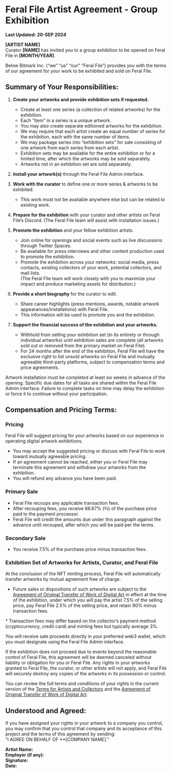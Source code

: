 # Feral File Artist Agreement \- Group Exhibition

**Last Updated: 20-SEP 2024**

**\[ARTIST NAME\]**  
Curator **\[NAME\]** has invited you to a group exhibition to be opened on Feral File in **\[MONTH/YEAR\]**.

Below Bitmark Inc. (“we” “us” “our” “Feral File”) provides you with the terms of our agreement for your work to be exhibited and sold on Feral File.

## Summary of Your Responsibilities:

1. **Create your artworks and provide exhibition sets if requested.**  
     
   - Create at least one series (a collection of related artworks) for the exhibition.  
   - Each “item” in a series is a unique artwork.  
   - You may also create separate editioned artworks for the exhibition.  
   - We may require that each artist create an equal number of series for the exhibition, each with the same number of items.  
   - We may package series into “exhibition sets” for sale consisting of one artwork from each series from each artist.  
   - Exhibition sets may be available for the entire exhibition or for a limited time, after which the artworks may be sold separately.  
   - Artworks not in an exhibition set are sold separately.

   

2. **Install your artwork(s)** through the Feral File Admin interface.  
     
3. **Work with the curator** to define one or more series & artworks to be exhibited.  
     
   - This work must not be available anywhere else but can be related to existing work.

   

4. **Prepare for the exhibition** with your curator and other artists on Feral File’s Discord. (The Feral File team will assist with installation issues.)  
     
5. **Promote the exhibition** and your fellow exhibition artists.  
     
   - Join online for openings and social events such as live discussions through Twitter Spaces.  
   - Be available for press interviews and other content production used to promote the exhibition.  
   - Promote the exhibition across your networks: social media, press contacts, existing collectors of your work, potential collectors, and mail lists.  
     (The Feral File team will work closely with you to maximize your impact and produce marketing assets for distribution.)

   

6. **Provide a short biography** for the curator to edit.  
     
   - Share career highlights (press mentions, awards, notable artwork appearances/installations) with Feral File.  
   - This information will be used to promote you and the exhibition.

   

7. **Support the financial success of the exhibition and your artworks.**  
     
   - Withhold from selling your exhibition set (in its entirety or through individual artworks) until exhibition sales are complete (all artworks sold out or removed from the primary market on Feral File).  
   - For 24 months after the end of the exhibition, Feral File will have the exclusive right to list unsold artworks on Feral File and mutually agreeable third-party platforms, subject to compensation terms and price agreements.

Artwork installation must be completed at least six weeks in advance of the opening. Specific due dates for all tasks are shared within the Feral File Admin interface. Failure to complete tasks on time may delay the exhibition or force it to continue without your participation.

## Compensation and Pricing Terms:

### Pricing

Feral File will suggest pricing for your artworks based on our experience in operating digital artwork exhibitions.

- You may accept the suggested pricing or discuss with Feral File to work toward mutually agreeable pricing.  
- If an agreement cannot be reached, either you or Feral File may terminate this agreement and withdraw your artworks from the exhibition.  
- You will refund any advance you have been paid.

### Primary Sale

- Feral File recoups any applicable transaction fees.  
- After recouping fees, you receive 66.67% (⅔) of the purchase price paid to the payment processor.  
- Feral File will credit the amounts due under this paragraph against the advance until recouped, after which you will be paid per the terms.

### Secondary Sale

- You receive 7.5% of the purchase price minus transaction fees.

### Exhibition Set of Artworks for Artists, Curator, and Feral File

At the conclusion of the NFT minting process, Feral File will automatically transfer artworks by mutual agreement free of charge.

- Future sales or dispositions of such artworks are subject to the [Agreement of Original Transfer of Work of Digital Art](https://www.feralfile.com/legal/agreement-original-transfer-work-digital-art) in effect at the time of the exhibition, under which you will pay the artist 7.5% of the selling price, pay Feral File 2.5% of the selling price, and retain 90% minus transaction fees.

\* Transaction fees may differ based on the collector’s payment method (cryptocurrency, credit card) and minting fees but typically average 3%.

You will receive sale proceeds directly in your preferred web3 wallet, which you must designate using the Feral File Admin interface.

If the exhibition does not proceed due to events beyond the reasonable control of Feral File, this agreement will be deemed canceled without liability or obligation for you or Feral File. Any rights in your artworks granted to Feral File, the curator, or other artists will not apply, and Feral File will securely destroy any copies of the artworks in its possession or control.

You can review the full terms and conditions of your rights in the current version of the [Terms for Artists and Collectors](https://www.feralfile.com/legal/terms-artists-and-collectors) and the [Agreement of Original Transfer of Work of Digital Art](https://www.feralfile.com/legal/agreement-original-transfer-work-digital-art).

## Understood and Agreed:

If you have assigned your rights in your artwork to a company you control, you may confirm that you control that company and its acceptance of this project and the terms of this agreement by sending:  
“I AGREE ON BEHALF OF \*\*\[COMPANY NAME\].”

**Artist Name:**  
**Employer (if any):**  
**Signature:**  
**Date:**  

